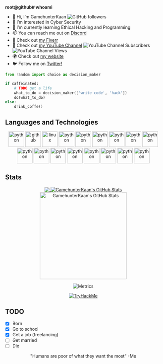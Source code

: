 **root@github# whoami**
  - 👋 Hi, I’m GamehunterKaan ![GitHub followers](https://img.shields.io/github/followers/GamehunterKaan?style=social)
  - 👀 I’m interested in Cyber Security
  - 🌱 I’m currently learning Ethical Hacking and Programming
  - 📫 You can reach me out on [Discord](https://search.discordprofile.info/374953845438021635)
  - 💪 Check out [my Fiverr](https://www.fiverr.com/kaangultekin)
  - 🎥 Check out [my YouTube Channel](https://www.youtube.com/c/GamehunterKaan)    ![YouTube Channel Subscribers](https://img.shields.io/youtube/channel/subscribers/UCFqB4J8Ja_G2QsFP6rUlT_g?style=social) ![YouTube Channel Views](https://img.shields.io/youtube/channel/views/UCFqB4J8Ja_G2QsFP6rUlT_g?style=social)
  - 🌍 Check out [my website](https://pwnspot.com)
  - 🐦 Follow me on [Twitter!](https://twitter.com/kaangultekin01)


```python
from random import choice as decision_maker

if caffeinated:
    # TODO get a life
    what_to_do = decision_maker(['write code', 'hack'])
    do(what_to_do)
else:
    drink_coffe()
```


## Languages and Technologies

<p align="center">
      <img src="https://img.shields.io/badge/-Python-181717?style=flat-square&logo=python" alt="python" height="50px"/>
      <img src="https://img.shields.io/badge/-GitHub-181717?style=flat-square&logo=github" alt="github" height="50px"/>
      <img src="https://img.shields.io/badge/-Linux-181717?style=flat-square&logo=linux" alt="linux" height="50px"/>
      <img src="https://img.shields.io/badge/-PowerShell-181717?style=flat-square&logo=powershell" alt="python" height="50px"/>
      <img src="https://img.shields.io/badge/-CSharp-181717?style=flat-square&logo=csharp" alt="python" height="50px"/>
      <img src="https://img.shields.io/badge/-C-181717?style=flat-square&logo=c" alt="python" height="50px"/>
      <img src="https://img.shields.io/badge/-Bash-181717?style=flat-square&logo=shell" alt="python" height="50px"/>
      <img src="https://img.shields.io/badge/-VBScript-181717?style=flat-square&logo=vbscript" alt="python" height="50px"/>
      <img src="https://img.shields.io/badge/-Batch-181717?style=flat-square&logo=cmd" alt="python" height="50px"/>
      <img src="https://img.shields.io/badge/-AWS-181717?style=flat-square&logo=amazon" alt="python" height="50px"/>
      <img src="https://img.shields.io/badge/-Cloud-181717?style=flat-square&logo=ubuntu" alt="python" height="50px"/>
      <img src="https://img.shields.io/badge/-Git-181717?style=flat-square&logo=git" alt="python" height="50px"/>
      <img src="https://img.shields.io/badge/-Raspberry%20Pi-181717?style=flat-square&logo=raspberrypi" alt="python" height="50px"/>
      <img src="https://img.shields.io/badge/-Arch%20Linux-181717?style=flat-square&logo=archlinux" alt="python" height="50px"/>
      <img src="https://img.shields.io/badge/-VSCode-181717?style=flat-square&logo=visualstudiocode" alt="python" height="50px"/>
      <img src="https://img.shields.io/badge/-Sublime%20Text-181717?style=flat-square&logo=sublimetext" alt="python" height="50px"/>
      <img src="https://img.shields.io/badge/-Windows-181717?style=flat-square&logo=windows" alt="python" height="50px"/>
</p>

## Stats
<div align="center" href="https://tryhackme.com/p/GamehunterKaan">
  
</div>
<div align="center" href="https://github.com/GamehunterKaan">
<a href="https://github.com/GamehunterKaan">
  <img align="center" src="https://github-readme-stats.vercel.app/api/top-langs/?username=GamehunterKaan&hide=c&title_color=ffffff&text_color=c9cacc&icon_color=2bbc8a&bg_color=1d1f21&langs_count=3"/>
</a>
<a href="https://github.com/GamehunterKaan">
  <img align="center" src="https://github-readme-stats.vercel.app/api?username=GamehunterKaan&show_icons=true&line_height=27&count_private=true&title_color=ffffff&text_color=c9cacc&icon_color=2bbc8a&bg_color=1d1f21" alt="GamehunterKaan's GitHub Stats" />
</a>
<a href="https://github.com/GamehunterKaan">
  <img src="https://activity-graph.herokuapp.com/graph?username=GamehunterKaan&theme=github" alt="GamehunterKaan's GitHub Stats" height="280px"/>
</a>

![Metrics](https://metrics.lecoq.io/GamehunterKaan?template=classic&base.indepth=true&isocalendar=1&languages=1&lines=1&introduction=1&repositories=1&base.indepth=true&base.hireable=false&repositories=100&repositories.batch=100&repositories.forks=false&repositories.affiliations=owner&isocalendar.duration=half-year&languages.ignored=c&languages.limit=8&languages.threshold=0%25&languages.other=false&languages.colors=github&languages.sections=most-used&languages.indepth=false&languages.analysis.timeout=15&languages.categories=markup%2C%20programming&languages.recent.categories=markup%2C%20programming&languages.recent.load=300&languages.recent.days=14&repositories.featured=GamehunterKaan%2FAutoPWN-Suite&introduction.title=true&config.timezone=Europe%2FIstanbul)

</div>
<div align="center">
<a href="https://tryhackme.com/p/GamehunterKaan">
  <img src="https://tryhackme-badges.s3.amazonaws.com/GamehunterKaan.png" alt="TryHackMe"/>
</a>
</div>

## TODO
- [x] Born
- [x] Go to school
- [x] Get a job (freelancing)
- [ ] Get married
- [ ] Die

<p align="center">
  <text> "Humans are poor of what they want the most" -Me </text>
</p>
